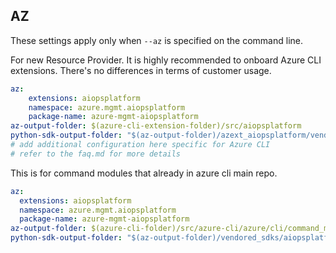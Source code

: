## AZ

These settings apply only when `--az` is specified on the command line.

For new Resource Provider. It is highly recommended to onboard Azure CLI extensions. There's no differences in terms of customer usage. 

``` yaml $(az) && $(target-mode) != 'core'
az:
    extensions: aiopsplatform
    namespace: azure.mgmt.aiopsplatform
    package-name: azure-mgmt-aiopsplatform
az-output-folder: $(azure-cli-extension-folder)/src/aiopsplatform
python-sdk-output-folder: "$(az-output-folder)/azext_aiopsplatform/vendored_sdks/aiopsplatform"
# add additional configuration here specific for Azure CLI
# refer to the faq.md for more details
```



This is for command modules that already in azure cli main repo. 
``` yaml $(az) && $(target-mode) == 'core'
az:
  extensions: aiopsplatform
  namespace: azure.mgmt.aiopsplatform
  package-name: azure-mgmt-aiopsplatform
az-output-folder: $(azure-cli-folder)/src/azure-cli/azure/cli/command_modules/aiopsplatform
python-sdk-output-folder: "$(az-output-folder)/vendored_sdks/aiopsplatform"
``` 